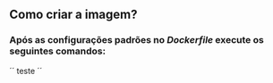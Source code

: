 ## Como criar a imagem?

### Após as configurações padrões no *Dockerfile* execute os seguintes comandos:
´´ 
teste
´´

